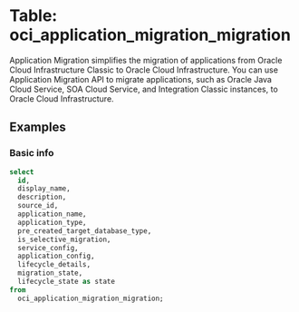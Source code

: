 # Table: oci_application_migration_migration

Application Migration simplifies the migration of applications from Oracle Cloud Infrastructure Classic to Oracle Cloud Infrastructure. You can use Application Migration API to migrate applications, such as Oracle Java Cloud Service, SOA Cloud Service, and Integration Classic instances, to Oracle Cloud Infrastructure.

## Examples

### Basic info

```sql
select
  id,
  display_name,
  description,
  source_id,
  application_name,
  application_type,
  pre_created_target_database_type,
  is_selective_migration,
  service_config,
  application_config,
  lifecycle_details,
  migration_state,
  lifecycle_state as state
from
  oci_application_migration_migration;
```